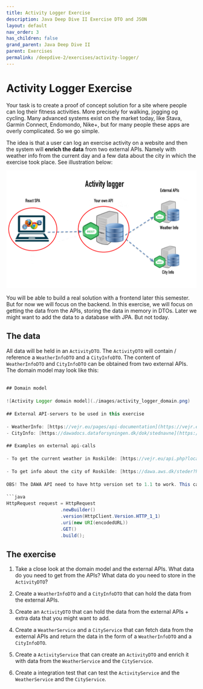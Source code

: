 ```yaml
---
title: Activity Logger Exercise
description: Java Deep Dive II Exercise DTO and JSON
layout: default
nav_order: 3
has_children: false
grand_parent: Java Deep Dive II
parent: Exercises
permalink: /deepdive-2/exercises/activity-logger/
---
```


# Activity Logger Exercise

Your task is to create a proof of concept solution for a site where people can log their fitness activities. More precisely for walking, jogging og cycling. Many advanced systems exist on the market today, like Stava, Garmin Connect, Endomondo, Nike+, but for many people these apps are overly complicated. So we go simple.

The idea is that a user can log an exercise activity on a website and then the system will **enrich the data** from two external APIs. Namely with weather info from the current day and a few data about the city in which the exercise took place. See illustration below:

![Activity Logger API](./images/activity_logger_api.png)

You will be able to build a real solution with a frontend later this semester. But for now we will focus on the backend. In this exercise, we will focus on getting the data from the APIs, storing the data in memory in DTOs. Later we might want to add the data to a database with JPA. But not today.

## The data

All data will be held in an `ActivityDTO`. The `ActivityDTO` will contain / reference a `WeatherInfoDTO` and a `CityInfoDTO`. The content of `WeatherInfoDTO` and `CityInfoDTO` can be obtained from two external APIs. The domain model may look like this:

```java

## Domain model

![Activity Logger domain model](./images/activity_logger_domain.png)

## External API-servers to be used in this exercise

- WeatherInfo: [https://vejr.eu/pages/api-documentation](https://vejr.eu/pages/api-documentation)
- CityInfo: [https://dawadocs.dataforsyningen.dk/dok/stednavne](https://dawadocs.dataforsyningen.dk/dok/stednavne)

## Examples on external api-calls

- To get the current weather in Roskilde: [https://vejr.eu/api.php?location=Roskilde&degree=C](https://vejr.eu/api.php?location=Roskilde&degree=C)

- To get info about the city of Roskilde: [https://dawa.aws.dk/steder?hovedtype=Bebyggelse&undertype=by&prim%C3%A6rtnavn=Roskilde](https://dawa.aws.dk/steder?hovedtype=Bebyggelse&undertype=by&prim%C3%A6rtnavn=Roskilde). 

OBS! The DAWA API need to have http version set to 1.1 to work. This can be done by adding the following line of code to your `HttpClient` (`.version(HttpClient.Version.HTTP_1_1)`):

```java
HttpRequest request = HttpRequest
                    .newBuilder()
                    .version(HttpClient.Version.HTTP_1_1)
                    .uri(new URI(encodedURL))
                    .GET()
                    .build();
```

## The exercise

1. Take a close look at the domain model and the external APIs. What data do you need to get from the APIs? What data do you need to store in the `ActivityDTO`?

2. Create a `WeatherInfoDTO` and a `CityInfoDTO` that can hold the data from the external APIs.

3. Create an `ActivityDTO` that can hold the data from the external APIs + extra data that you might want to add.

4. Create a `WeatherService` and a `CityService` that can fetch data from the external APIs and return the data in the form of a `WeatherInfoDTO` and a `CityInfoDTO`.

5. Create a `ActivityService` that can create an `ActivityDTO` and enrich it with data from the `WeatherService` and the `CityService`.

6. Create a integration test that can test the `ActivityService` and the `WeatherService` and the `CityService`.
